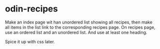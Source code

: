 # odin-recipes

Make an index page wit han unordered list showing all recipes, then make all items in the list link to the corresponding recipes page. 
On recipes page, use an ordered list and an unordered list. And use at least one heading.


Spice it up with css later.